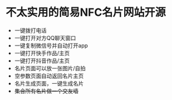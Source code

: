 # 不太实用的简易NFC名片网站开源
<ul><li>一键拨打电话</li><li>一键打开对方QQ聊天窗口</li><li>一键复制微信号并自动打开app</li><li>一键打开快手作品/主页</li><li>一键打开抖音作品/主页</li><li>名片页面可以放一张图片/自拍</li><li>空参数页面自动返回名片主页</li><li>名片生成页面，一键生成名片</li><li><s>集合所有名片做一个交友墙</s></li></ul>
